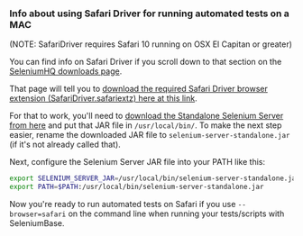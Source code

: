 ### Info about using Safari Driver for running automated tests on a MAC

(NOTE: SafariDriver requires Safari 10 running on OSX El Capitan or greater)

You can find info on Safari Driver if you scroll down to that section on the [SeleniumHQ downloads page](https://www.seleniumhq.org/download/).

That page will tell you to [download the required Safari Driver browser extension (SafariDriver.safariextz) here at this link](http://selenium-release.storage.googleapis.com/index.html?path=2.48/).

For that to work, you'll need to [download the Standalone Selenium Server from here](http://docs.seleniumhq.org/download/) and put that JAR file in ``/usr/local/bin/``. To make the next step easier, rename the downloaded JAR file to ``selenium-server-standalone.jar`` (if it's not already called that).

Next, configure the Selenium Server JAR file into your PATH like this:

```bash
export SELENIUM_SERVER_JAR=/usr/local/bin/selenium-server-standalone.jar
export PATH=$PATH:/usr/local/bin/selenium-server-standalone.jar
```

Now you're ready to run automated tests on Safari if you use ``--browser=safari`` on the command line when running your tests/scripts with SeleniumBase.
